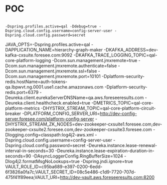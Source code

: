 # POC 

```

-Dspring.profiles.active=qal -Ddebug=true -Dspring.cloud.config.username=config-server-user -Dspring.cloud.config.password=secret

```


JAVA_OPTS=-Dspring.profiles.active=qal -DAPPLICATION_NAME=hierarchy-graph-maker -DKAFKA_ADDRESS=dev-kafka-cxsuite.foresee.com:9092 -DKAFKA_TRACE_LOGGING_TOPIC=qal-core-platform-logging -Dcom.sun.management.jmxremote=true -Dcom.sun.management.jmxremote.authenticate=false -Dcom.sun.management.jmxremote.ssl=false -Dcom.sun.management.jmxremote.port=10101 -Dplatform-security-redis.hostName=auth-tokens-qa.lbpwvt.ng.0001.use1.cache.amazonaws.com -Dplatform-security-redis.port=6379 -Deureka.client.eurekaServerDNSName=qa.aws.foreseeresults.com -Deureka.client.healthcheck.enabled=true -DMETRICS_TOPIC=qal-core-platform-metrics -DHYSTRIX_STREAM_TOPIC=qal-core-platform-circuit-breaker -DPLATFORM_CONFIG_SERVER_URI=http://dev-config-server.foresee.com/platform-config-server -DHYSTRIX_STREAM_ZK_NODES=dev-zookeeper-cxsuite1.foresee.com,dev-zookeeper-cxsuite2.foresee.com,dev-zookeeper-cxsuite3.foresee.com -Dlogging.config=classpath:log4j2-aws.xml -Dspring.cloud.config.username=config-server-user -Dspring.cloud.config.password=secret -Deureka.instance.lease-renewal-interval-in-seconds=30 -Deureka.instance.lease-expiration-duration-in-seconds=90 -DAsyncLoggerConfig.RingBufferSize=1024 -Dlog4j2.formatMsgNoLookups=true -Dspring.jndi.ignore=true
VAULT_ROLE_ID=c95ba689-e397-0200-6edd-6f3826a0fa7c;VAULT_SECRET_ID=08c5e486-c1d9-7720-707d-475f41f89eea;VAULT_URI=http://dev-vault.aws.foreseeresults.com:8200 
